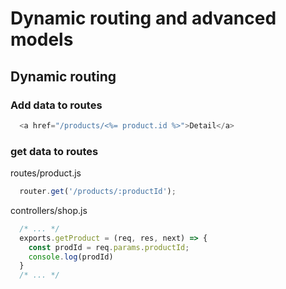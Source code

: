 # Dynamic routing and advanced models

## Dynamic routing

### Add data to routes

```js
  <a href="/products/<%= product.id %>">Detail</a>
```

### get data to routes

routes/product.js
```js
  router.get('/products/:productId');
```
controllers/shop.js
```js
  /* ... */
  exports.getProduct = (req, res, next) => {
    const prodId = req.params.productId;
    console.log(prodId)
  }
  /* ... */
```